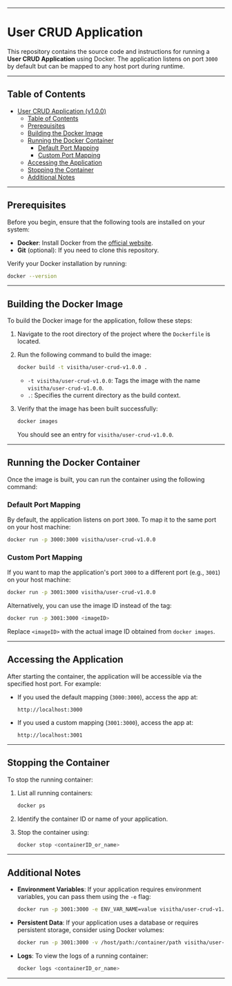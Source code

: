 
---

# User CRUD Application

This repository contains the source code and instructions for running a **User CRUD Application** using Docker. The application listens on port `3000` by default but can be mapped to any host port during runtime.

---

## Table of Contents

- [User CRUD Application (v1.0.0)](#user-crud-application-v100)
  - [Table of Contents](#table-of-contents)
  - [Prerequisites](#prerequisites)
  - [Building the Docker Image](#building-the-docker-image)
  - [Running the Docker Container](#running-the-docker-container)
    - [Default Port Mapping](#default-port-mapping)
    - [Custom Port Mapping](#custom-port-mapping)
  - [Accessing the Application](#accessing-the-application)
  - [Stopping the Container](#stopping-the-container)
  - [Additional Notes](#additional-notes)

---

## Prerequisites

Before you begin, ensure that the following tools are installed on your system:

- **Docker**: Install Docker from the [official website](https://www.docker.com/products/docker-desktop).
- **Git** (optional): If you need to clone this repository.

Verify your Docker installation by running:
```bash
docker --version
```

---

## Building the Docker Image

To build the Docker image for the application, follow these steps:

1. Navigate to the root directory of the project where the `Dockerfile` is located.
2. Run the following command to build the image:
   ```bash
   docker build -t visitha/user-crud-v1.0.0 .
   ```
   - `-t visitha/user-crud-v1.0.0`: Tags the image with the name `visitha/user-crud-v1.0.0`.
   - `.`: Specifies the current directory as the build context.

3. Verify that the image has been built successfully:
   ```bash
   docker images
   ```
   You should see an entry for `visitha/user-crud-v1.0.0`.

---

## Running the Docker Container

Once the image is built, you can run the container using the following command:

### Default Port Mapping
By default, the application listens on port `3000`. To map it to the same port on your host machine:
```bash
docker run -p 3000:3000 visitha/user-crud-v1.0.0
```

### Custom Port Mapping
If you want to map the application's port `3000` to a different port (e.g., `3001`) on your host machine:
```bash
docker run -p 3001:3000 visitha/user-crud-v1.0.0
```

Alternatively, you can use the image ID instead of the tag:
```bash
docker run -p 3001:3000 <imageID>
```
Replace `<imageID>` with the actual image ID obtained from `docker images`.

---

## Accessing the Application

After starting the container, the application will be accessible via the specified host port. For example:

- If you used the default mapping (`3000:3000`), access the app at:
  ```
  http://localhost:3000
  ```

- If you used a custom mapping (`3001:3000`), access the app at:
  ```
  http://localhost:3001
  ```

---

## Stopping the Container

To stop the running container:

1. List all running containers:
   ```bash
   docker ps
   ```

2. Identify the container ID or name of your application.

3. Stop the container using:
   ```bash
   docker stop <containerID_or_name>
   ```

---

## Additional Notes

- **Environment Variables**: If your application requires environment variables, you can pass them using the `-e` flag:
  ```bash
  docker run -p 3001:3000 -e ENV_VAR_NAME=value visitha/user-crud-v1.0.0
  ```

- **Persistent Data**: If your application uses a database or requires persistent storage, consider using Docker volumes:
  ```bash
  docker run -p 3001:3000 -v /host/path:/container/path visitha/user-crud-v1.0.0
  ```

- **Logs**: To view the logs of a running container:
  ```bash
  docker logs <containerID_or_name>
  ```

---
